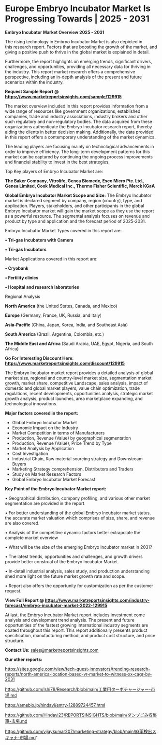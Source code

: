 # Europe Embryo Incubator Market Is Progressing Towards | 2025 - 2031

<Strong> Embryo Incubator Market Overview 2025 - 2031</strong>

The rising technology in Embryo Incubator Market is also depicted in this research report. Factors that are boosting the growth of the market, and giving a positive push to thrive in the global market is explained in detail.

Furthermore, the report highlights on emerging trends, significant drivers, challenges, and opportunities, providing all necessary data for thriving in the industry. This report market research offers a comprehensive perspective, including an in-depth analysis of the present and future scenarios within the industry.

<strong>Request Sample Report @ <a href=https://www.marketreportsinsights.com/sample/129915>https://www.marketreportsinsights.com/sample/129915</a></strong>

The market overview included in this report provides information from a wide range of resources like government organizations, established companies, trade and industry associations, industry brokers and other such regulatory and non-regulatory bodies. The data acquired from these organizations authenticate the Embryo Incubator research report, thereby aiding the clients in better decision making. Additionally, the data provided in this report offers a contemporary understanding of the market dynamics.

The leading players are focusing mainly on technological advancements in order to improve efficiency. The long-term development patterns for this market can be captured by continuing the ongoing process improvements and financial stability to invest in the best strategies.

Top Key players of Embryo Incubator Market are:

<strong>The Baker Company, Vitrolife, Genea Biomedx, Esco Micro Pte. Ltd., Genea Limited, Cook Medical Inc., Thermo Fisher Scientific, Merck KGaA</strong>

<strong><b>Global Embryo Incubator Market Scope and Size:</b></strong>
The Embryo Incubator market is declared segment by company, region (country), type, and application. Players, stakeholders, and other participants in the global Embryo Incubator market will gain the market scope as they use the report as a powerful resource. The segmental analysis focuses on revenue and product by type and application and the forecast period of 2025-2031.

Embryo Incubator Market Types covered in this report are:

<strong>• Tri-gas Incubators with Camera

• Tri-gas Incubators</strong>

Market Applications covered in this report are:

<strong>• Cryobank

• Fertility clinics

• Hospital and research laboratories</strong> 

Regional Analysis

<strong>North America</strong> (the United States, Canada, and Mexico)

<strong>Europe</strong> (Germany, France, UK, Russia, and Italy)

<strong>Asia-Pacific</strong> (China, Japan, Korea, India, and Southeast Asia)

<strong>South America</strong> (Brazil, Argentina, Colombia, etc.)

<strong>The Middle East and Africa</strong> (Saudi Arabia, UAE, Egypt, Nigeria, and South Africa)

<strong>Go For Interesting Discount Here: <a href=https://www.marketreportsinsights.com/discount/129915>https://www.marketreportsinsights.com/discount/129915</a></strong>

The Embryo Incubator market report provides a detailed analysis of global market size, regional and country-level market size, segmentation market growth, market share, competitive Landscape, sales analysis, impact of domestic and global market players, value chain optimization, trade regulations, recent developments, opportunities analysis, strategic market growth analysis, product launches, area marketplace expanding, and technological innovations.

<strong><b>Major factors covered in the report:</b></strong>
<ul>
  <li>Global Embryo Incubator Market </li>
  <li>Economic Impact on the Industry</li>
  <li>Market Competition in terms of Manufacturers</li>
  <li>Production, Revenue (Value) by geographical segmentation</li>
  <li>Production, Revenue (Value), Price Trend by Type</li>
  <li>Market Analysis by Application</li>
  <li>Cost Investigation</li>
  <li>Industrial Chain, Raw material sourcing strategy and Downstream Buyers</li>
  <li>Marketing Strategy comprehension, Distributors and Traders</li>
  <li>Study on Market Research Factors</li>
  <li>Global Embryo Incubator Market Forecast</li>
</ul>

<strong><b>Key Point of the Embryo Incubator Market report:</b></strong>

• Geographical distribution, company profiling, and various other market segmentation are provided in the report.

• For better understanding of the global Embryo Incubator market status, the accurate market valuation which comprises of size, share, and revenue are also covered.

• Analysis of the competitive dynamic factors better extrapolate the complete market overview

• What will be the size of the emerging Embryo Incubator market in 2031?

• The latest trends, opportunities and challenges, and growth drivers provide better construal of the Embryo Incubator Market.

• In-detail industrial analysis, sales study, and production understanding shed more light on the future market growth rate and scope.

• Report also offers the opportunity for customization as per the customer request.

<strong><b>View Full Report @ <a href=https://www.marketreportsinsights.com/industry-forecast/embryo-incubator-market-2022-129915>https://www.marketreportsinsights.com/industry-forecast/embryo-incubator-market-2022-129915</a></b></strong>


At last, the Embryo Incubator Market report includes investment come analysis and development trend analysis. The present and future opportunities of the fastest growing international industry segments are coated throughout this report. This report additionally presents product specification, manufacturing method, and product cost structure, and price structure.

<strong>Contact Us:</strong>
sales@marketreportsinsights.com

<strong>Our other reports:</strong>

<a href=https://sites.google.com/view/tech-quest-innovators/trending-research-reports/north-america-location-based-vr-market-to-witness-xx-cagr-by-2031>https://sites.google.com/view/tech-quest-innovators/trending-research-reports/north-america-location-based-vr-market-to-witness-xx-cagr-by-2031</a>

<a href=https://github.com/Ishi78/Research/blob/main/工業用ターボチャージャー-市場.md>https://github.com/Ishi78/Research/blob/main/工業用ターボチャージャー-市場.md</a>

<a href=https://ameblo.jp/hindavi/entry-12889724457.html>https://ameblo.jp/hindavi/entry-12889724457.html</a>

<a href=https://github.com/Hindavi23/REPORTSINSIGHTS/blob/main/ダンプごみ収集車-市場.md>https://github.com/Hindavi23/REPORTSINSIGHTS/blob/main/ダンプごみ収集車-市場.md</a>

<a href=https://github.com/vijaykumar207/marketing-strategy/blob/main/麻薬検出スキャナ-市場.md>https://github.com/vijaykumar207/marketing-strategy/blob/main/麻薬検出スキャナ-市場.md</a>"
